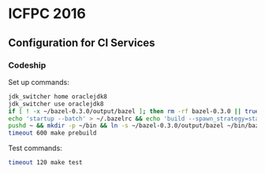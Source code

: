# ICFPC 2016

## Configuration for CI Services

### Codeship

Set up commands:

```sh
jdk_switcher home oraclejdk8
jdk_switcher use oraclejdk8
if [ ! -x ~/bazel-0.3.0/output/bazel ]; then rm -rf bazel-0.3.0 || true; fi && if [ ! -d ~/bazel-0.3.0 ]; then pushd ~ && git clone --depth=1 -b 0.3.0 https://github.com/bazelbuild/bazel.git bazel-0.3.0 && cd bazel-0.3.0 && EXTRA_BAZEL_ARGS='' ./compile.sh && popd; fi
echo 'startup --batch' > ~/.bazelrc && echo 'build --spawn_strategy=standalone --genrule_strategy=standalone --package_path %workspace%:/home/ubuntu/bazel-0.3.0/base_workspace' >> ~/.bazelrc
pushd ~ && mkdir -p ~/bin && ln -s ~/bazel-0.3.0/output/bazel ~/bin/bazel && popd
timeout 600 make prebuild
```

Test commands:

```sh
timeout 120 make test
```
